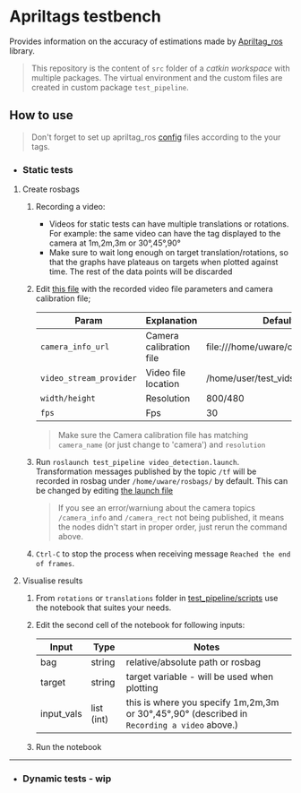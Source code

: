 # Apriltags testbench

Provides information on the accuracy of estimations made by [Apriltag_ros](https://github.com/AprilRobotics/apriltag_ros) library.
> This repository is the content of `src` folder of a _catkin workspace_ with multiple packages. The virtual environment and the custom files are created in custom package `test_pipeline`.

## How to use

> Don't forget to set up apriltag_ros [config](apriltag_ros/apriltag_ros/config) files according to the your tags.

- ### Static tests

1. Create rosbags

    1. Recording a video: 
        - Videos for static tests can have multiple translations or rotations. For example: the same video can have the tag displayed to the camera at 1m,2m,3m or 30°,45°,90°
        - Make sure to wait long enough on target translation/rotations, so that the graphs have plateaus on targets when plotted against time. The rest of the data points will be discarded

    2. Edit [this file](test_pipeline/launch/video_file.launch) with the recorded video file parameters and camera calibration file;

        Param | Explanation | Default/Example
        --- | --- | --- 
        `camera_info_url` | Camera calibration file | file:///home/uware/calibration_files/ost.yaml
        `video_stream_provider` | Video file location | /home/user/test_vids/some_file.mkv
        `width/height` | Resolution | 800/480
        `fps` | Fps | 30

        > Make sure the Camera calibration file has matching `camera_name` (or just change to 'camera') and `resolution`
    
    3. Run `roslaunch test_pipeline video_detection.launch`. Transformation messages published by the topic `/tf` will be recorded in rosbag under `/home/uware/rosbags/` by default. This can be changed by editing [the launch file](test_pipeline/launch/video_detection.launch)

        > If you see an error/warniung about the camera topics `/camera_info` and `/camera_rect` not being published, it means the nodes didn't start in proper order, just rerun the command above.

    4. `Ctrl-C` to stop the process when receiving message `Reached the end of frames`.

2. Visualise results
    
    1. From `rotations` or `translations` folder in [test_pipeline/scripts](test_pipeline/scripts) use the notebook that suites your needs.

    2. Edit the second cell of the notebook for following inputs:
        
        Input | Type | Notes
        --- | --- | --- 
        bag | string | relative/absolute path or rosbag
        target | string | target variable - will be used when plotting
        input_vals |  list (int) | this is where you specify 1m,2m,3m or 30°,45°,90° (described in `Recording a video` above.)

    3. Run the notebook
---

- ### Dynamic tests - wip

